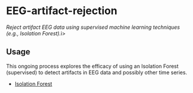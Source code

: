 # EEG-artifact-rejection
<i>Reject artifact EEG data using supervised machine learning techniques (e.g., Isolation Forest).</i>i>


## Usage
This ongoing process explores the efficacy of using an Isolation Forest (supervised) to detect artifacts in EEG data and possibly other time series.
- [Isolation Forest](https://cs.nju.edu.cn/zhouzh/zhouzh.files/publication/icdm08b.pdf)